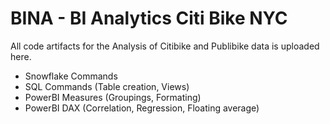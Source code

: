 # BINA - BI Analytics Citi Bike NYC

All code artifacts for the Analysis of Citibike and Publibike data is uploaded here.
- Snowflake Commands
- SQL Commands (Table creation, Views)
- PowerBI Measures (Groupings, Formating)
- PowerBI DAX (Correlation, Regression, Floating average)
